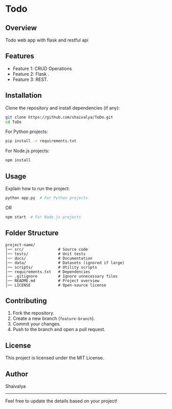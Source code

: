 # Todo

## Overview

Todo web app with flask and restful api

## Features

- Feature 1: CRUD Operations
- Feature 2: Flask .
- Feature 3: REST.

## Installation

Clone the repository and install dependencies (if any):

```bash
git clone https://github.com/shaivalya/ToDo.git
cd ToDo
```

For Python projects:

```bash
pip install -r requirements.txt
```

For Node.js projects:

```bash
npm install
```

## Usage

Explain how to run the project:

```bash
python app.py  # For Python projects
```

OR

```bash
npm start  # For Node.js projects
```

## Folder Structure

```
project-name/
│── src/               # Source code
│── tests/             # Unit tests
│── docs/              # Documentation
│── data/              # Datasets (ignored if large)
│── scripts/           # Utility scripts
│── requirements.txt   # Dependencies
│── .gitignore         # Ignore unnecessary files
│── README.md          # Project overview
│── LICENSE            # Open-source license
```

## Contributing

1. Fork the repository.
2. Create a new branch (`feature-branch`).
3. Commit your changes.
4. Push to the branch and open a pull request.

## License

This project is licensed under the MIT License.

## Author

Shaivalya

---

Feel free to update the details based on your project!

